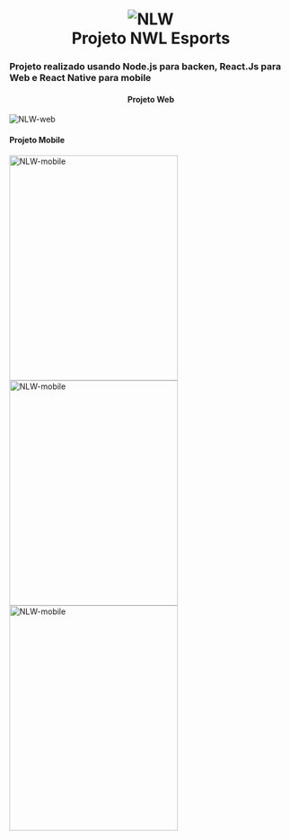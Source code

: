 <h1 align="center">
  <img alt="NLW" src="https://user-images.githubusercontent.com/26943148/190937057-6e0412cc-ab88-4267-8574-bde93a62ca1e.png"/>
  <br />
  Projeto NWL Esports
</h1>

<h3> Projeto realizado usando Node.js para backen, React.Js para Web e React Native para mobile </h3>


<h4 align="center">Projeto Web</h4>
<img alt="NLW-web" src="https://user-images.githubusercontent.com/26943148/190937141-17f1b3f0-64ea-4632-a046-87a1d128c716.png" />

<h4>Projeto Mobile</h4>
<img alt="NLW-mobile" src="https://user-images.githubusercontent.com/26943148/190937323-a3633264-1af2-45af-9a9b-7dcc575b6a34.jpeg" width="300" height="400"/>
<br />
<img alt="NLW-mobile" src="https://user-images.githubusercontent.com/26943148/190937337-bf5a13a6-7926-4f7a-8235-8dc800086118.jpeg" width="300" height="400"/>
<br />
<img alt="NLW-mobile" src="https://user-images.githubusercontent.com/26943148/190937440-a95ec31a-3739-492e-878b-68921d5a3301.jpeg" width="300" height="400"/>

